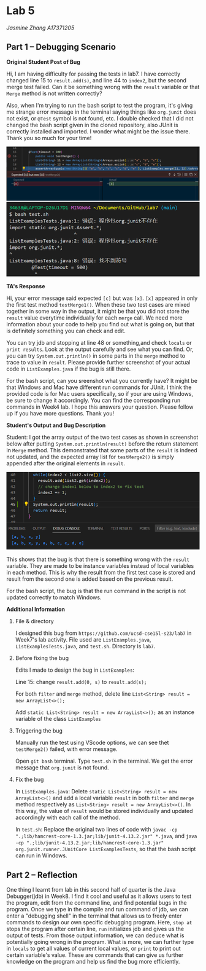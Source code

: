 # Lab 5
*Jasmine Zhang A17371205*

## Part 1 – Debugging Scenario
**Original Student Post of Bug**

Hi, I am having difficulty for passing the tests in lab7. I have correctly changed line 15 to `result.add(s)`, and line 44 to `index2`, but the second merge test failed. Can it be something wrong with the `result` variable or that `Merge` method is not written correctly?

Also, when I'm trying to run the bash script to test the program, it's giving me strange error message in the terminal saying things like `org.junit` does not exist, or `@Test` symbol is not found, etc. I double checked that I did not changed the bash script given in the cloned repository, also JUnit is correctly installed and imported. I wonder what might be the issue there. Thank you so much for your time!

![Image](L5S1.png)
![Image](L5S2.png)

**TA's Response**

Hi, your error message said expected `[c]` but was `[x]`. `[x]` appeared in only the first test method `testMerge1()`. When these two test cases are mixed together in some way in the output, it might be that you did not store the `result` value everytime individually for each `merge` call. We need more information about your code to help you find out what is going on, but that is definitely something you can check and edit. 

You can try jdb and stopping at line 48 or something,and check `locals` or `print results`. Look at the output carefully and see what you can find. Or, you can try `System.out.println()` in some parts in the `merge` method to trace to value in `result`. Please provide further screenshot of your actual code in `ListExamples.java` if the bug is still there.

For the bash script, can you sreenshot what you currently have? It might be that Windows and Mac have different run commands for JUnit. I think the provided code is for Mac users specifically, so if your are using Windows, be sure to change it accordingly. You can find the corresponding run commands in Week4 lab. I hope this answers your question. Please follow up if you have more questions. Thank you!


**Student's Output and Bug Description**

Student: I got the array output of the two test cases as shown in screenshot below after putting `System.out.println(result)` before the return statement in `Merge` method. This demonstrated that some parts of the `result` is indeed not updated, and the expected array list for `testMerge2()` is simply appended after the original elements in `result`.

![Image](L5S3.png)

This shows that the bug is that there is something wrong with the `result` variable. They are made to be instance variables instead of local variables in each method. This is why the result from the first test case is stored and result from the second one is added based on the previous result. 

For the bash script, the bug is that the run command in the script is not updated correctly to match Windows.

**Additional Information**

1. File & directory

   I designed this bug from `https://github.com/ucsd-cse15l-s23/lab7` in Week7's lab activity. File used are `ListExamples.java`, `ListExamplesTests.java`, and `test.sh`. Directory is `lab7`.

2. Before fixing the bug

   Edits I made to design the bug in `ListExamples`:

   Line 15: change `result.add(0, s)` to `result.add(s);`

   For both `filter` and `merge` method, delete line `List<String> result = new ArrayList<>();`

   Add `static List<String> result = new ArrayList<>();` as an instance variable of the class `ListExamples`

3. Triggering the bug

   Manually run the test using VScode options, we can see thet `testMerge2()` failed, with error message.

   Open `git bash` terminal. Type `test.sh` in the terminal. We get the error message that `org.junit` is not found.

4. Fix the bug

   In `ListExamples.java`:
   Delete `static List<String> result = new ArrayList<>()` and add a local variable `result` in both `filter` and `merge` method respectively as `List<String> result = new ArrayList<>()`. In this way, the value of `result` would be stored individually and updated accordingly with each call of the method.

   In `test.sh`:
   Replace the original two lines of code with `javac -cp ".;lib/hamcrest-core-1.3.jar;lib/junit-4.13.2.jar" *.java`, and `java -cp ".;lib/junit-4.13.2.jar;lib/hamcrest-core-1.3.jar" org.junit.runner.JUnitCore ListExamplesTests`, so that the bash script can run in Windows.

## Part 2 – Reflection
One thing I learnt from lab in this second half of quarter is the Java Debugger(jdb) in Week8. I find it cool and useful as it allows users to test the program, edit from the command line, and find potential bugs in the program. Once we type in the compile and run command of jdb, we can enter a "debugging shell" in the terminal that allows us to freely enter commands to design our own specific debugging program. Here, `stop at` stops the program after certain line, `run` initializes jdb and gives us the output of tests. From those output information, we can deduce what is potentially going wrong in the program. What is more, we can further type in `locals` to get all values of current local values, or `print` to print out certain variable's value. These are commands that can give us further knowledge on the program and help us find the bug more efficiently.

